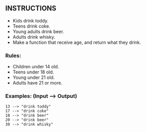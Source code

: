 ## INSTRUCTIONS

- Kids drink toddy.
- Teens drink coke.
- Young adults drink beer.
- Adults drink whisky.
- Make a function that receive age, and return what they drink.

### Rules:

- Children under 14 old.
- Teens under 18 old.
- Young under 21 old.
- Adults have 21 or more. 

### Examples: (Input --> Output)
```
13 --> "drink toddy"
17 --> "drink coke"
18 --> "drink beer"
20 --> "drink beer"
30 --> "drink whisky"
```
